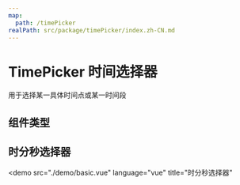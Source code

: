 ```yaml
---
map:
  path: /timePicker
realPath: src/package/timePicker/index.zh-CN.md
---
```


# TimePicker 时间选择器

用于选择某一具体时间点或某一时间段

## 组件类型

## 时分秒选择器

<demo src="./demo/basic.vue"
  language="vue"
  title="时分秒选择器"
  >
</demo>

